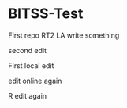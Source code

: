 # BITSS-Test
First repo RT2 LA
write something 

second edit

First local edit

edit online again

R edit again 
